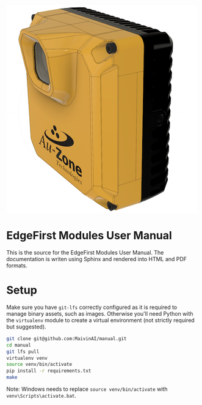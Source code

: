 ![toonshaded](static/toonshaded_small.png)

# EdgeFirst Modules User Manual

This is the source for the EdgeFirst Modules User Manual.  The documentation is writen using Sphinx and rendered into HTML and PDF formats.

# Setup

Make sure you have `git-lfs` correctly configured as it is required to manage binary assets, such as images.  Otherwise you'll need Python with the `virtualenv` module to create a virtual environment (not strictly required but suggested).

```bash
git clone git@github.com:MaivinAI/manual.git
cd manual
git lfs pull
virtualenv venv
source venv/bin/activate
pip install -r requirements.txt
make
```

Note: Windows needs to replace `source venv/bin/activate` with `venv\Scripts\activate.bat`.

